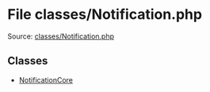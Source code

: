 File classes/Notification.php
=========
Source: [classes/Notification.php](https://github.com/PrestaShop/PrestaShop/blob/1.6.1.1/classes/Notification.php)


Classes
-------

* [NotificationCore](class.NotificationCore)

